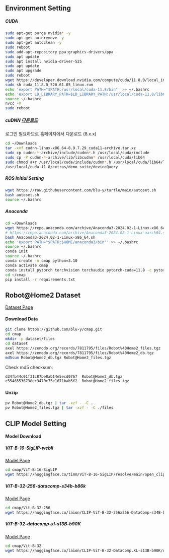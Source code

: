 ## Environment Setting
##### CUDA
```bash
sudo apt-get purge nvidia* -y
sudo apt-get autoremove -y
sudo apt-get autoclean -y
sudo reboot
sudo add-apt-repository ppa:graphics-drivers/ppa
sudo apt update
sudo apt install nvidia-driver-525
sudo apt update
sudo apt upgrade
sudo reboot
wget https://developer.download.nvidia.com/compute/cuda/11.8.0/local_installers/cuda_11.8.0_520.61.05_linux.run
sudo sh cuda_11.8.0_520.61.05_linux.run
echo 'export PATH="$PATH:/usr/local/cuda-11.8/bin"' >> ~/.bashrc
echo 'export LD_LIBRARY_PATH=$LD_LIBRARY_PATH:/usr/local/cuda-11.8/lib64/' >> ~/.bashrc
source ~/.bashrc
nvcc -V
sudo reboot
```

##### cuDNN [다운로드](https://developer.nvidia.com/rdp/cudnn-archive)
로그인 필요하므로 홈페이지에서 다운로드 (8.x.x)
```bash
cd ~/Downloads
tar -xvf cudnn-linux-x86_64-8.9.7.29_cuda11-archive.tar.xz
sudo cp cudnn-*-archive/include/cudnn*.h /usr/local/cuda/include 
sudo cp -P cudnn-*-archive/lib/libcudnn* /usr/local/cuda/lib64 
sudo chmod a+r /usr/local/cuda/include/cudnn*.h /usr/local/cuda/lib64/libcudnn*
/usr/local/cuda-11.8/extras/demo_suite/deviceQuery
```

##### ROS Initial Setting
```bash
wget https://raw.githubusercontent.com/blu-y/turtle/main/autoset.sh
bash autoset.sh
source ~/.bashrc
```
##### Anaconda
```bash
cd ~/Downloads
wget https://repo.anaconda.com/archive/Anaconda3-2024.02-1-Linux-x86_64.sh
# https://repo.anaconda.com/archive/Anaconda3-2024.02-1-Linux-aarch64.sh # for arm64
bash Anaconda3-2024.02-1-Linux-x86_64.sh
echo 'export PATH="$PATH:$HOME/anaconda3/bin"' >> ~/.bashrc
source ~/.bashrc
conda init
source ~/.bashrc
conda create -n cmap python=3.10
conda activate cmap
conda install pytorch torchvision torchaudio pytorch-cuda=11.8 -c pytorch -c nvidia
cd ~/cmap
pip install -r requirements.txt
```

## Robot@Home2 Dataset
[Dataset Page](https://zenodo.org/records/7811795)
#### Download Data
```bash
git clone https://github.com/blu-y/cmap.git
cd cmap
mkdir -p dataset/files
cd dataset
axel https://zenodo.org/records/7811795/files/Robot%40Home2_files.tgz
axel https://zenodo.org/records/7811795/files/Robot%40Home2_db.tgz
md5sum Robot@Home2_db.tgz Robot@Home2_files.tgz
```
Check md5 checksum:
```bash
d34fb44c01f31c87be8ab14e5ecd0767  Robot@Home2_db.tgz
c55465536738ec3470c75e1671bab5f2  Robot@Home2_files.tgz
```
#### Unzip
```bash
pv Robot@Home2_db.tgz | tar -xzf - -C .
pv Robot@Home2_files.tgz | tar -xzf - -C ./files
```

## CLIP Model Setting
#### Model Download
##### ViT-B-16-SigLIP-webli
[Model Page](https://huggingface.co/timm/ViT-B-16-SigLIP)
```bash
cd cmap/ViT-B-16-SigLIP
wget https://huggingface.co/timm/ViT-B-16-SigLIP/resolve/main/open_clip_pytorch_model.bin
```
##### ViT-B-32-256-datacomp-s34b-b86k
[Model Page](https://huggingface.co/laion/CLIP-ViT-B-32-256x256-DataComp-s34B-b86K)
```bash
cd cmap/Vit-B-32-256
wget https://huggingface.co/laion/CLIP-ViT-B-32-256x256-DataComp-s34B-b86K/resolve/main/open_clip_pytorch_model.bin
```
##### ViT-B-32-datacomp-xl-s13B-b90K
[Model Page](https://huggingface.co/laion/CLIP-ViT-B-32-DataComp.XL-s13B-b90K)
```bash
cd cmap/Vit-B-32
wget https://huggingface.co/laion/CLIP-ViT-B-32-DataComp.XL-s13B-b90K/resolve/main/open_clip_pytorch_model.bin
```
